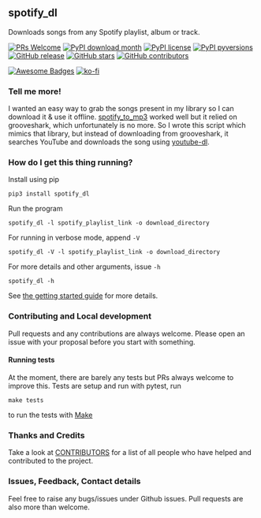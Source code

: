 ## spotify_dl
Downloads songs from any Spotify playlist, album or track.

[![PRs Welcome](https://img.shields.io/badge/PRs-welcome-brightgreen.svg?style=flat-square)](http://makeapullrequest.com)
[![PyPI download month](https://img.shields.io/pypi/dm/spotify_dl.svg)](https://pypi.python.org/pypi/spotify_dl/)
[![PyPI license](https://img.shields.io/pypi/l/spotify_dl.svg)](https://pypi.python.org/pypi/spotify_dl/)
[![PyPI pyversions](https://img.shields.io/pypi/pyversions/spotify_dl.svg)](https://pypi.python.org/pypi/spotify_dl/)
[![GitHub release](https://img.shields.io/github/release/SathyaBhat/spotify-dl.svg)](https://GitHub.com/SathyaBhat/spotify-dl/releases/)
[![GitHub stars](https://img.shields.io/github/stars/SathyaBhat/spotify-dl.svg?style=social&label=Star&maxAge=2592000)](https://GitHub.com/SathyaBhat/spotify-dl/stargazers/)
[![GitHub contributors](https://img.shields.io/github/contributors/SathyaBhat/spotify-dl.svg)](https://GitHub.com/SathyaBhat/spotify-dl/graphs/contributors/)

[![Awesome Badges](https://img.shields.io/badge/badges-awesome-green.svg)](https://github.com/Naereen/badges)
[![ko-fi](https://ko-fi.com/img/githubbutton_sm.svg)](https://ko-fi.com/E1E55G3EI)


### Tell me more!

I wanted an easy way to grab the songs present in my library so I can download it & use it offline. [spotify_to_mp3](https://github.com/frosas/spotify-to-mp3) worked well but it relied on grooveshark, which unfortunately is no more. So I wrote this script which mimics that library, but instead of downloading from grooveshark, it searches YouTube and downloads the song using [youtube-dl](https://rg3.github.io/youtube-dl/).

### How do I get this thing running?

Install using pip

    pip3 install spotify_dl

Run the program 

    spotify_dl -l spotify_playlist_link -o download_directory

For running in verbose mode, append `-V`

    spotify_dl -V -l spotify_playlist_link -o download_directory

For more details and other arguments, issue `-h`

    spotify_dl -h

See [the getting started guide](https://github.com/SathyaBhat/spotify-dl/blob/master/GETTING_STARTED.md) for more details.


### Contributing and Local development 

Pull requests and any contributions are always welcome. Please open an issue with your proposal before you start with something.

#### Running tests

At the moment, there are barely any tests but PRs always welcome to improve this. Tests are setup and run with pytest, run 

    make tests

to run the tests with [Make](https://www.gnu.org/software/make/)

### Thanks and Credits

Take a look at [CONTRIBUTORS](/CONTRIBUTORS.md) for a list of all people who have helped and contributed to the project.

### Issues, Feedback, Contact details

Feel free to raise any bugs/issues under Github issues. Pull requests are also more than welcome. 
